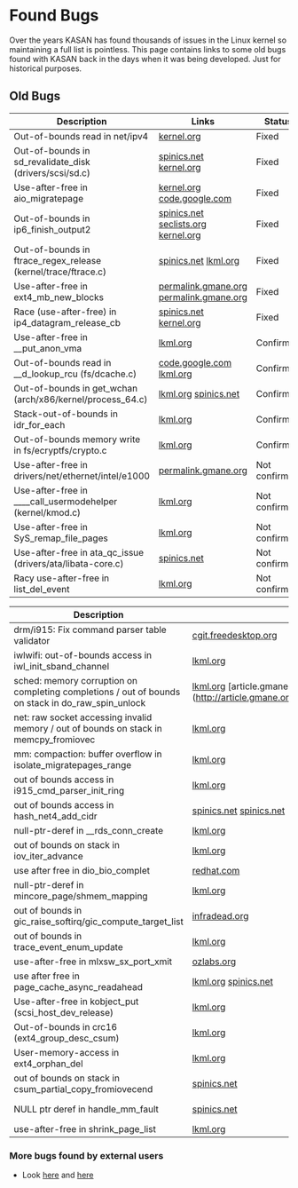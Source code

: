 Found Bugs
==========

Over the years KASAN has found thousands of issues in the Linux kernel so maintaining a full list is pointless.
This page contains links to some old bugs found with KASAN back in the days when it was being developed.
Just for historical purposes.

## Old Bugs

Description  | Links | Status
------------ | ----- | ------
Out-of-bounds read in net/ipv4 | [kernel.org](http://git.kernel.org/cgit/linux/kernel/git/torvalds/linux.git/commit/?id=aab515d7c32a34300312416c50314e755ea6f765) | Fixed
Out-of-bounds in sd_revalidate_disk (drivers/scsi/sd.c) | [spinics.net](http://www.spinics.net/lists/linux-scsi/msg68519.html) [kernel.org](http://git.kernel.org/cgit/linux/kernel/git/torvalds/linux.git/commit/?id=984f1733fcee3fbc78d47e26c5096921c5d9946a) | Fixed
Use-after-free in aio_migratepage | [kernel.org](http://git.kernel.org/cgit/linux/kernel/git/torvalds/linux.git/commit/?id=5e9ae2e5da0beb93f8557fc92a8f4fbc05ea448f) [code.google.com](https://code.google.com/p/address-sanitizer/wiki/AddressSanitizerForKernelReports) | Fixed
Out-of-bounds in ip6_finish_output2 | [spinics.net](http://www.spinics.net/lists/netdev/msg250734.html) [seclists.org](http://seclists.org/oss-sec/2013/q3/683) [kernel.org](http://git.kernel.org/cgit/linux/kernel/git/torvalds/linux.git/commit/?id=2811ebac2521ceac84f2bdae402455baa6a7fb47) | Fixed
Out-of-bounds in ftrace_regex_release (kernel/trace/ftrace.c) | [spinics.net](http://www.spinics.net/lists/kernel/msg1612400.html) [lkml.org](https://lkml.org/lkml/2013/10/20/126) | Fixed
Use-after-free in ext4_mb_new_blocks |  [permalink.gmane.org](http://permalink.gmane.org/gmane.comp.file-systems.ext4/40353) [permalink.gmane.org](http://permalink.gmane.org/gmane.comp.file-systems.ext4/41108) | Fixed
Race (use-after-free) in ip4_datagram_release_cb | [spinics.net](http://www.spinics.net/lists/netdev/msg285419.html) [kernel.org](http://git.kernel.org/cgit/linux/kernel/git/stable/linux-stable.git/commit/?id=9709674e68646cee5a24e3000b3558d25412203a) | Fixed
Use-after-free in __put_anon_vma | [lkml.org](https://lkml.org/lkml/2014/6/6/186) | Confirmed
Out-of-bounds read in __d_lookup_rcu (fs/dcache.c) | [code.google.com](https://code.google.com/p/address-sanitizer/wiki/AddressSanitizerForKernelReports) [lkml.org](http://lkml.org/lkml/2013/10/3/493) | Confirmed
Out-of-bounds in get_wchan (arch/x86/kernel/process_64.c) | [lkml.org](http://lkml.org/lkml/2013/9/3/286) [spinics.net](http://www.spinics.net/lists/kernel/msg1596173.html) | Confirmed
Stack-out-of-bounds in idr_for_each | [lkml.org](https://lkml.org/lkml/2014/6/23/516) | Confirmed
Out-of-bounds memory write in fs/ecryptfs/crypto.c | [lkml.org](https://lkml.org/lkml/2014/11/21/230) | Confirmed
Use-after-free in drivers/net/ethernet/intel/e1000 | [permalink.gmane.org](http://permalink.gmane.org/gmane.linux.drivers.e1000.devel/12441) | Not confirmed
Use-after-free in ____call_usermodehelper (kernel/kmod.c) | [lkml.org](http://www.lkml.org/lkml/2013/8/21/431) | Not confirmed
Use-after-free in SyS_remap_file_pages | [lkml.org](https://lkml.org/lkml/2013/9/17/30) | Not confirmed
Use-after-free in ata_qc_issue (drivers/ata/libata-core.c) | [spinics.net](http://www.spinics.net/lists/linux-ide/msg46213.html) | Not confirmed
Racy use-after-free in list_del_event | [lkml.org](https://lkml.org/lkml/2014/6/18/318) | Not confirmed

Description  | Links | Status
------------ | ----- | ------
drm/i915: Fix command parser table validator | [cgit.freedesktop.org](http://cgit.freedesktop.org/drm-intel/commit/?id=8453580cb8834dedffda86bcb64f13befc90eb03) | Fixed
iwlwifi: out-of-bounds access in iwl_init_sband_channel | [lkml.org](https://lkml.org/lkml/2015/8/14/114) | Fixed
sched: memory corruption on completing completions / out of bounds on stack in do_raw_spin_unlock | [lkml.org](https://lkml.org/lkml/2015/2/4/761) [article.gmane.org] (http://article.gmane.org/gmane.linux.kernel/1883900) | Fixed
net: raw socket accessing invalid memory / out of bounds on stack in memcpy_fromiovec | [lkml.org](https://lkml.org/lkml/2015/1/23/689) | Not confirmed
mm: compaction: buffer overflow in isolate_migratepages_range | [lkml.org](https://lkml.org/lkml/2014/8/9/162) | Confirmed
out of bounds access in i915_cmd_parser_init_ring | [lkml.org](https://lkml.org/lkml/2015/8/13/814) | Fixed
out of bounds access in hash_net4_add_cidr | [spinics.net](http://www.spinics.net/lists/netfilter-devel/msg37751.html) [spinics.net](http://www.spinics.net/lists/netdev/msg342000.html) | Fixed
null-ptr-deref in __rds_conn_create| [lkml.org](https://lkml.org/lkml/2015/9/8/455) | Fixed
out of bounds on stack in iov_iter_advance | [lkml.org](https://lkml.org/lkml/2015/8/12/598) | Confirmed
use after free in dio_bio_complet | [redhat.com](https://www.redhat.com/archives/dm-devel/2015-August/msg00070.html) | Fixed
null-ptr-deref in mincore_page/shmem_mapping | [lkml.org](https://lkml.org/lkml/2015/2/23/105) | Fixed
out of bounds in gic_raise_softirq/gic_compute_target_list | [infradead.org](http://lists.infradead.org/pipermail/linux-arm-kernel/2015-March/328588.html) | Fixed
out of bounds in trace_event_enum_update | [lkml.org](https://lkml.org/lkml/2015/4/17/717) | Fixed
use-after-free in mlxsw_sx_port_xmit | [ozlabs.org](https://patchwork.ozlabs.org/patch/504719/) | Fixed
use after free in page_cache_async_readahead | [lkml.org](http://article.gmane.org/gmane.linux.kernel/2030866) [spinics.net](http://www.spinics.net/lists/linux-mm/msg94012.html) | Fixed
Use-after-free in kobject_put (scsi_host_dev_release) | [lkml.org](https://lkml.org/lkml/2015/9/11/228) | No response
Out-of-bounds in crc16 (ext4_group_desc_csum) | [lkml.org](https://lkml.org/lkml/2015/9/11/334) | No response
User-memory-access in ext4_orphan_del | [lkml.org](https://lkml.org/lkml/2015/9/17/359) | No response
out of bounds on stack in csum_partial_copy_fromiovecend | [spinics.net](http://www.spinics.net/lists/netdev/msg343998.html) | Not confirmed
NULL ptr deref in handle_mm_fault | [spinics.net](http://www.spinics.net/lists/linux-mm/msg94663.html) | Not confirmed
use-after-free in shrink_page_list | [lkml.org](https://lkml.org/lkml/2015/10/7/539) | TODO

### More bugs found by external users

  * Look [here](https://www.google.com/?gws_rd=ssl#q=site%3Alkml.org+%22Memory+state+around+the+buggy+address%22+%22Sasha+Levin%22) and [here](https://www.google.com/?gws_rd=ssl#q=site%3Alkml.org+%22Memory+state+around+the+buggy+address%22)
